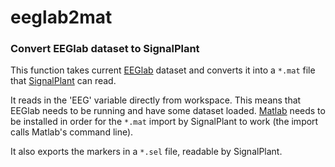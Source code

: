 # eeglab2mat
### Convert EEGlab dataset to SignalPlant

This function takes current [EEGlab](http://sccn.ucsd.edu/eeglab/) dataset and converts it into a `*.mat` file that [SignalPlant](https://signalplant.codeplex.com/) can read.

It reads in the 'EEG' variable directly from workspace. This means that EEGlab needs to be running and have some dataset loaded. [Matlab](http://www.mathworks.com/products/matlab/) needs to be installed in order for the `*.mat` import by SignalPlant to work (the import calls Matlab's command line).

It also exports the markers in a `*.sel` file, readable by SignalPlant.
